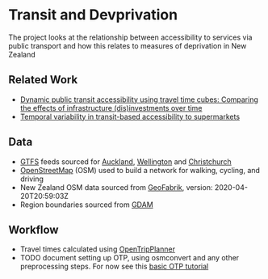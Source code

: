 # Transit and Devprivation

The project looks at the relationship between accessibility to services via public transport and how this relates to measures of deprivation in New Zealand

## Related Work

* [Dynamic public transit accessibility using travel time cubes: Comparing the effects of infrastructure (dis)investments over time](https://dx.doi.org/10.1016/j.compenvurbsys.2016.10.005)
* [Temporal variability in transit-based accessibility to supermarkets](http://dx.doi.org/10.1016/j.apgeog.2014.06.012)

## Data

* [GTFS](https://developers.google.com/transit/gtfs/reference) feeds sourced for [Auckland](https://cdn01.at.govt.nz/data/gtfs.zip), [Wellington](https://www.metlink.org.nz/assets/Google_Transit/google-transit.zip) and [Christchurch](http://data.ecan.govt.nz/Catalogue/Agreement?AgreementFile=AgreementPT.htm&AgreementRequirements=UserDetails&AgreementType=AgreementPT)
* [OpenStreetMap](https://www.openstreetmap.org/) (OSM) used to build a network for walking, cycling, and driving
* New Zealand OSM data sourced from [GeoFabrik](https://download.geofabrik.de/australia-oceania/new-zealand.html), version: 2020-04-20T20:59:03Z
* Region boundaries sourced from [GDAM](https://gadm.org/)

## Workflow

* Travel times calculated using [OpenTripPlanner](http://docs.opentripplanner.org/en/latest/Basic-Tutorial/)
* TODO document setting up OTP, using osmconvert and any other preprocessing steps. For now see this [basic OTP tutorial](http://docs.opentripplanner.org/en/latest/Basic-Tutorial/)

